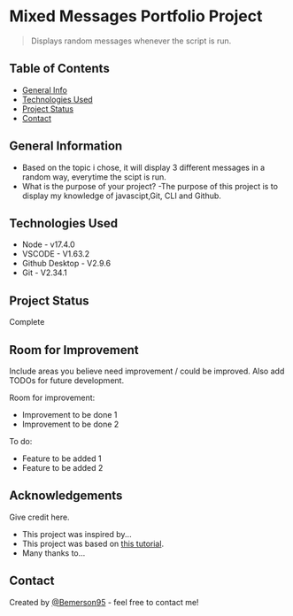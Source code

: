# Mixed Messages Portfolio Project
> Displays random messages whenever the script is run.

## Table of Contents
* [General Info](#general-information)
* [Technologies Used](#technologies-used)
* [Project Status](#project-status)
* [Contact](#contact)
<!-- * [License](#license) -->


## General Information
- Based on the topic i chose, it will display 3 different messages in a random way, everytime the scipt is run.
- What is the purpose of your project?
          -The purpose of this project is to display my knowledge of javascipt,Git, CLI and Github.



## Technologies Used
- Node - v17.4.0
- VSCODE - V1.63.2
- Github Desktop - V2.9.6
- Git - V2.34.1

## Project Status
Complete

## Room for Improvement
Include areas you believe need improvement / could be improved. Also add TODOs for future development.

Room for improvement:
- Improvement to be done 1
- Improvement to be done 2

To do:
- Feature to be added 1
- Feature to be added 2


## Acknowledgements
Give credit here.
- This project was inspired by...
- This project was based on [this tutorial](https://www.example.com).
- Many thanks to...


## Contact
Created by [@Bemerson95](https://github.com/Bemerson95) - feel free to contact me!
